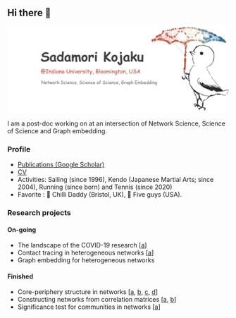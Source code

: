 ## Hi there :bug:

<img src="https://github.com/skojaku/skojaku/blob/master/skojaku-welcome-top-image.png?raw=true" alt="banner that says Sadamori Kojaku - network science, science of science and graph embedding">

I am a post-doc working on at an intersection of Network Science, Science of Science and Graph embedding.

### Profile
- [Publications (Google Scholar)](https://scholar.google.com/citations?user=IyWt4R4AAAAJ&hl=en)
- [CV](https://github.com/skojaku/skojaku-cv/blob/master/current/cv-sadamori-kojaku.pdf?raw=true)
- Activities: Sailing (since 1996), Kendo (Japanese Martial Arts; since 2004), Running (since born) and Tennis (since 2020)
- Favorite : :ramen: Chilli Daddy  (Bristol, UK), :hamburger: Five guys (USA).

### Research projects
#### On-going
- The landscape of the COVID-19 research [[a](https://cadre.iu.edu/work-with-us/rcsc-program)]
- Contact tracing in heterogeneous networks [[a](https://arxiv.org/abs/2005.02362)]
- Graph embedding for heterogeneous networks 

#### Finished
- Core-periphery structure in networks [[a](https://journals.aps.org/pre/abstract/10.1103/PhysRevE.96.052313), [b](https://iopscience.iop.org/article/10.1088/1367-2630/aab547/meta), [c](https://www.nature.com/articles/s41598-018-35922-2), [d](https://livrepository.liverpool.ac.uk/3020274/1/solving-feature-sparseness.pdf)]
- Constructing networks from correlation matrices [[a](https://journals.aps.org/pre/abstract/10.1103/PhysRevE.98.012312), [b](https://royalsocietypublishing.org/doi/full/10.1098/rspa.2019.0578)]
- Significance test for communities in networks [[a](https://www.nature.com/articles/s41598-018-25560-z)]
